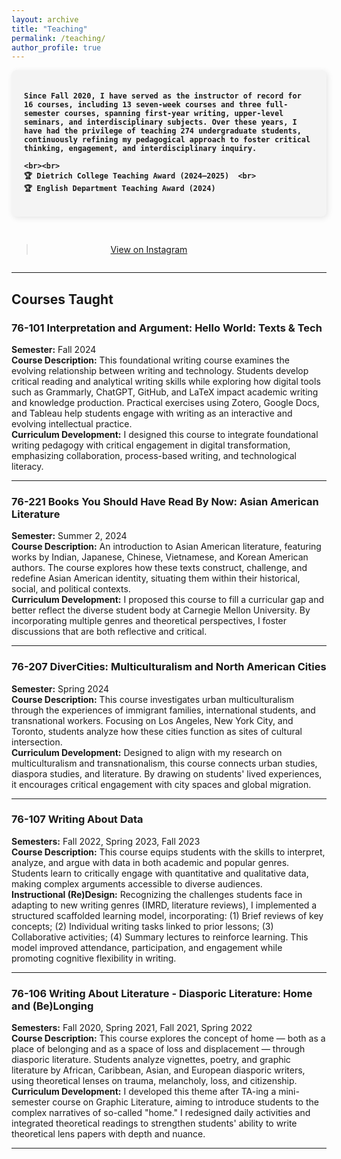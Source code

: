 ```yaml
---
layout: archive
title: "Teaching"
permalink: /teaching/
author_profile: true
---
```


<div style="display: flex; align-items: center; justify-content: space-between; gap: 30px; flex-wrap: wrap;">

  <!-- Left: Yellow Text Box -->
  <div style="flex: 2; background-color: #f4f4f4; padding: 20px; border-radius: 8px; 
              box-shadow: 2px 2px 10px rgba(0, 0, 0, 0.1); font-weight: bold;
              min-width: 300px; max-width: 600px;">


    Since Fall 2020, I have served as the instructor of record for 16 courses, including 13 seven-week courses and three full-semester courses, spanning first-year writing, upper-level seminars, and interdisciplinary subjects. Over these years, I have had the privilege of teaching 274 undergraduate students, continuously refining my pedagogical approach to foster critical thinking, engagement, and interdisciplinary inquiry.

    <br><br>
    🏆 Dietrich College Teaching Award (2024–2025)  <br>
    🏆 English Department Teaching Award (2024)  

  </div>

  <!-- Right: Instagram Embed -->
  <div style="flex: 1; text-align: center; min-width: 300px; max-width: 400px;">
    <blockquote class="instagram-media" 
                data-instgrm-permalink="https://www.instagram.com/p/DFnYv-9RyE5/?igsh=MTFmZG04aXBhZ290bA==" 
                data-instgrm-version="14" 
                style="max-width: 100%;">
      <p><a href="https://www.instagram.com/p/DFnYv-9RyE5/?igsh=MTFmZG04aXBhZ290bA==" target="_blank">
        View on Instagram
      </a></p>
    </blockquote>
    <script async src="https://www.instagram.com/embed.js"></script>
  </div>

</div>

---

## **Courses Taught**  

### **76-101 Interpretation and Argument: Hello World: Texts & Tech**
**Semester:** Fall 2024  
**Course Description:** This foundational writing course examines the evolving relationship between writing and technology. Students develop critical reading and analytical writing skills while exploring how digital tools such as Grammarly, ChatGPT, GitHub, and LaTeX impact academic writing and knowledge production. Practical exercises using Zotero, Google Docs, and Tableau help students engage with writing as an interactive and evolving intellectual practice.  
**Curriculum Development:** I designed this course to integrate foundational writing pedagogy with critical engagement in digital transformation, emphasizing collaboration, process-based writing, and technological literacy.  

---

### **76-221 Books You Should Have Read By Now: Asian American Literature**  
**Semester:** Summer 2, 2024  
**Course Description:** An introduction to Asian American literature, featuring works by Indian, Japanese, Chinese, Vietnamese, and Korean American authors. The course explores how these texts construct, challenge, and redefine Asian American identity, situating them within their historical, social, and political contexts.  
**Curriculum Development:** I proposed this course to fill a curricular gap and better reflect the diverse student body at Carnegie Mellon University. By incorporating multiple genres and theoretical perspectives, I foster discussions that are both reflective and critical.  

---

### **76-207 DiverCities: Multiculturalism and North American Cities**  
**Semester:** Spring 2024  
**Course Description:** This course investigates urban multiculturalism through the experiences of immigrant families, international students, and transnational workers. Focusing on Los Angeles, New York City, and Toronto, students analyze how these cities function as sites of cultural intersection.  
**Curriculum Development:** Designed to align with my research on multiculturalism and transnationalism, this course connects urban studies, diaspora studies, and literature. By drawing on students' lived experiences, it encourages critical engagement with city spaces and global migration.  

---

### **76-107 Writing About Data**  
**Semesters:** Fall 2022, Spring 2023, Fall 2023  
**Course Description:** This course equips students with the skills to interpret, analyze, and argue with data in both academic and popular genres. Students learn to critically engage with quantitative and qualitative data, making complex arguments accessible to diverse audiences.  
**Instructional (Re)Design:** Recognizing the challenges students face in adapting to new writing genres (IMRD, literature reviews), I implemented a structured scaffolded learning model, incorporating: (1) Brief reviews of key concepts; (2) Individual writing tasks linked to prior lessons; (3) Collaborative activities; (4) Summary lectures to reinforce learning. This model improved attendance, participation, and engagement while promoting cognitive flexibility in writing.  

---

### **76-106 Writing About Literature - Diasporic Literature: Home and (Be)Longing**  
**Semesters:** Fall 2020, Spring 2021, Fall 2021, Spring 2022  
**Course Description:** This course explores the concept of home — both as a place of belonging and as a space of loss and displacement — through diasporic literature. Students analyze vignettes, poetry, and graphic literature by African, Caribbean, Asian, and European diasporic writers, using theoretical lenses on trauma, melancholy, loss, and citizenship.  
**Curriculum Development:** I developed this theme after TA-ing a mini-semester course on Graphic Literature, aiming to introduce students to the complex narratives of so-called "home." I redesigned daily activities and integrated theoretical readings to strengthen students' ability to write theoretical lens papers with depth and nuance.  

---
